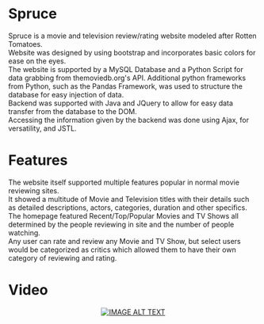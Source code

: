 # Spruce
Spruce is a movie and television review/rating website modeled after Rotten Tomatoes. <br/>
Website was designed by using bootstrap and incorporates basic colors for ease on the eyes. <br/>
The website is supported by a MySQL Database and a Python Script for data grabbing from themoviedb.org's API. Additional python frameworks from Python, such as the Pandas Framework, was used to structure the database for easy injection of data.
<br/> Backend was supported with Java and JQuery to allow for easy data transfer from the database to the DOM. <br/>
Accessing the information given by the backend was done using Ajax, for versatility, and JSTL.
# Features
The website itself supported multiple features popular in normal movie reviewing sites.<br/>
It showed a multitude of Movie and Television titles with their details such as detailed descriptions, actors, categories, duration and other specifics.<br/>
The homepage featured Recent/Top/Popular Movies and TV Shows all determined by the people reviewing in site and the number of people watching.<br/>
Any user can rate and review any Movie and TV Show, but select users would be categorized as critics which allowed them to have their own category of reviewing and rating.<br/>
# Video
<div align="center">
  <a href="https://www.youtube.com/watch?v=ptMDNPxDB9s"><img src="https://img.youtube.com/vi/ptMDNPxDB9s/0.jpg" alt="IMAGE ALT TEXT"></a>
</div>
